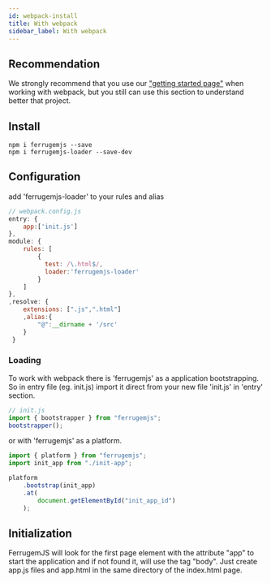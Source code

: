 ```yaml
---
id: webpack-install
title: With webpack
sidebar_label: With webpack
---
```


## Recommendation

We strongly recommend that you use our ["getting started page"](getting-started.md) when working with webpack, but you still can use this section to understand better that project.


## Install
``` npm
npm i ferrugemjs --save
npm i ferrugemjs-loader --save-dev
```
## Configuration

add 'ferrugemjs-loader' to your rules and alias
``` javascript
// webpack.config.js
entry: {
    app:['init.js']
},
module: {
	rules: [
	    {
	      test: /\.html$/,
	      loader:'ferrugemjs-loader'
	    }
	]
},
,resolve: {
    extensions: [".js",".html"]
    ,alias:{
    	"@":__dirname + '/src'
    }
 }
```

### Loading

To work with webpack there is 'ferrugemjs' as a application bootstrapping. So in entry file (eg. init.js) import it direct from your new file 'init.js' in 'entry' section.
``` javascript
// init.js
import { bootstrapper } from "ferrugemjs";
bootstrapper();
```
or with 'ferrugemjs' as a platform.
``` javascript
import { platform } from "ferrugemjs";
import init_app from "./init-app";

platform
    .bootstrap(init_app)
    .at(
        document.getElementById("init_app_id")
    );
```

## Initialization

FerrugemJS will look for the first page element with the attribute "app" to start the application and if not found it, will use the tag "body".
Just create app.js files and app.html in the same directory of the index.html page.
